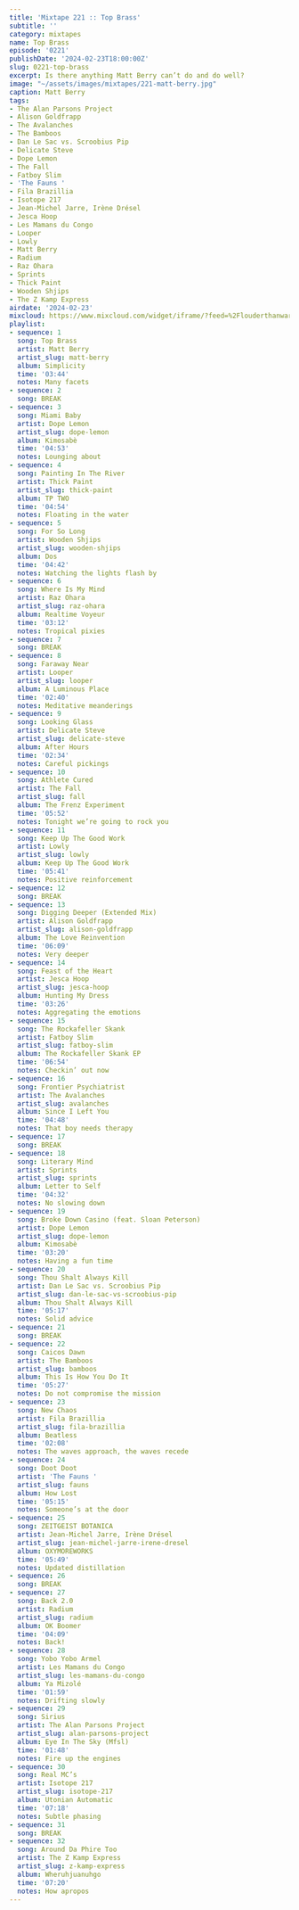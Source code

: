 ```yaml
---
title: 'Mixtape 221 :: Top Brass'
subtitle: ''
category: mixtapes
name: Top Brass
episode: '0221'
publishDate: '2024-02-23T18:00:00Z'
slug: 0221-top-brass
excerpt: Is there anything Matt Berry can’t do and do well?
image: "~/assets/images/mixtapes/221-matt-berry.jpg"
caption: Matt Berry
tags:
- The Alan Parsons Project
- Alison Goldfrapp
- The Avalanches
- The Bamboos
- Dan Le Sac vs. Scroobius Pip
- Delicate Steve
- Dope Lemon
- The Fall
- Fatboy Slim
- 'The Fauns '
- Fila Brazillia
- Isotope 217
- Jean-Michel Jarre, Irène Drésel
- Jesca Hoop
- Les Mamans du Congo
- Looper
- Lowly
- Matt Berry
- Radium
- Raz Ohara
- Sprints
- Thick Paint
- Wooden Shjips
- The Z Kamp Express
airdate: '2024-02-23'
mixcloud: https://www.mixcloud.com/widget/iframe/?feed=%2Flouderthanwar%2Fthe-final-hour-221-top-brass-2024-02-23%2F&hide_artwork=1&hide_cover=1
playlist:
- sequence: 1
  song: Top Brass
  artist: Matt Berry
  artist_slug: matt-berry
  album: Simplicity
  time: '03:44'
  notes: Many facets
- sequence: 2
  song: BREAK
- sequence: 3
  song: Miami Baby
  artist: Dope Lemon
  artist_slug: dope-lemon
  album: Kimosabè
  time: '04:53'
  notes: Lounging about
- sequence: 4
  song: Painting In The River
  artist: Thick Paint
  artist_slug: thick-paint
  album: TP TWO
  time: '04:54'
  notes: Floating in the water
- sequence: 5
  song: For So Long
  artist: Wooden Shjips
  artist_slug: wooden-shjips
  album: Dos
  time: '04:42'
  notes: Watching the lights flash by
- sequence: 6
  song: Where Is My Mind
  artist: Raz Ohara
  artist_slug: raz-ohara
  album: Realtime Voyeur
  time: '03:12'
  notes: Tropical pixies
- sequence: 7
  song: BREAK
- sequence: 8
  song: Faraway Near
  artist: Looper
  artist_slug: looper
  album: A Luminous Place
  time: '02:40'
  notes: Meditative meanderings
- sequence: 9
  song: Looking Glass
  artist: Delicate Steve
  artist_slug: delicate-steve
  album: After Hours
  time: '02:34'
  notes: Careful pickings
- sequence: 10
  song: Athlete Cured
  artist: The Fall
  artist_slug: fall
  album: The Frenz Experiment
  time: '05:52'
  notes: Tonight we’re going to rock you
- sequence: 11
  song: Keep Up The Good Work
  artist: Lowly
  artist_slug: lowly
  album: Keep Up The Good Work
  time: '05:41'
  notes: Positive reinforcement
- sequence: 12
  song: BREAK
- sequence: 13
  song: Digging Deeper (Extended Mix)
  artist: Alison Goldfrapp
  artist_slug: alison-goldfrapp
  album: The Love Reinvention
  time: '06:09'
  notes: Very deeper
- sequence: 14
  song: Feast of the Heart
  artist: Jesca Hoop
  artist_slug: jesca-hoop
  album: Hunting My Dress
  time: '03:26'
  notes: Aggregating the emotions
- sequence: 15
  song: The Rockafeller Skank
  artist: Fatboy Slim
  artist_slug: fatboy-slim
  album: The Rockafeller Skank EP
  time: '06:54'
  notes: Checkin’ out now
- sequence: 16
  song: Frontier Psychiatrist
  artist: The Avalanches
  artist_slug: avalanches
  album: Since I Left You
  time: '04:48'
  notes: That boy needs therapy
- sequence: 17
  song: BREAK
- sequence: 18
  song: Literary Mind
  artist: Sprints
  artist_slug: sprints
  album: Letter to Self
  time: '04:32'
  notes: No slowing down
- sequence: 19
  song: Broke Down Casino (feat. Sloan Peterson)
  artist: Dope Lemon
  artist_slug: dope-lemon
  album: Kimosabè
  time: '03:20'
  notes: Having a fun time
- sequence: 20
  song: Thou Shalt Always Kill
  artist: Dan Le Sac vs. Scroobius Pip
  artist_slug: dan-le-sac-vs-scroobius-pip
  album: Thou Shalt Always Kill
  time: '05:17'
  notes: Solid advice
- sequence: 21
  song: BREAK
- sequence: 22
  song: Caicos Dawn
  artist: The Bamboos
  artist_slug: bamboos
  album: This Is How You Do It
  time: '05:27'
  notes: Do not compromise the mission
- sequence: 23
  song: New Chaos
  artist: Fila Brazillia
  artist_slug: fila-brazillia
  album: Beatless
  time: '02:08'
  notes: The waves approach, the waves recede
- sequence: 24
  song: Doot Doot
  artist: 'The Fauns '
  artist_slug: fauns
  album: How Lost
  time: '05:15'
  notes: Someone’s at the door
- sequence: 25
  song: ZEITGEIST BOTANICA
  artist: Jean-Michel Jarre, Irène Drésel
  artist_slug: jean-michel-jarre-irene-dresel
  album: OXYMOREWORKS
  time: '05:49'
  notes: Updated distillation
- sequence: 26
  song: BREAK
- sequence: 27
  song: Back 2.0
  artist: Radium
  artist_slug: radium
  album: OK Boomer
  time: '04:09'
  notes: Back!
- sequence: 28
  song: Yobo Yobo Armel
  artist: Les Mamans du Congo
  artist_slug: les-mamans-du-congo
  album: Ya Mizolé
  time: '01:59'
  notes: Drifting slowly
- sequence: 29
  song: Sirius
  artist: The Alan Parsons Project
  artist_slug: alan-parsons-project
  album: Eye In The Sky (Mfsl)
  time: '01:48'
  notes: Fire up the engines
- sequence: 30
  song: Real MC’s
  artist: Isotope 217
  artist_slug: isotope-217
  album: Utonian Automatic
  time: '07:18'
  notes: Subtle phasing
- sequence: 31
  song: BREAK
- sequence: 32
  song: Around Da Phire Too
  artist: The Z Kamp Express
  artist_slug: z-kamp-express
  album: Wheruhjuanuhgo
  time: '07:20'
  notes: How apropos
---
```


